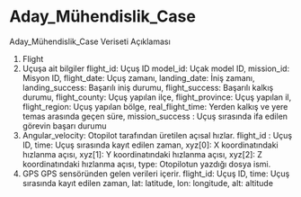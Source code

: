 # Aday_Mühendislik_Case
Aday_Mühendislik_Case
Veriseti Açıklaması
1) Flight
2) Uçuşa ait bilgiler
  flight_id: Uçuş ID
  model_id: Uçak model ID,
  mission_id: Misyon ID,
  flight_date: Uçuş zamanı,
  landing_date: İniş zamanı,
  landing_success: Başarılı iniş durumu,
  flight_success: Başarılı kalkış durumu,
  flight_county: Uçuş yapılan ilçe,
  flight_province: Uçuş yapılan il,
  flight_region: Uçuş yapılan bölge,
  real_flight_time: Yerden kalkış ve yere temas arasında geçen süre,
  mission_success : Uçuş sırasında ifa edilen görevin başarı durumu
  2) Angular_velocity:
  Otopilot tarafından üretilen açısal hızlar.
  flight_id : Uçuş ID,
  time: Uçuş sırasında kayıt edilen zaman,
  xyz[0]: X koordinatındaki hızlanma açısı,
  xyz[1]: Y koordinatındaki hızlanma açısı,
  xyz[2]: Z koordinatındaki hızlanma açısı,
  type: Otopilotun yazdığı dosya ismi.
  3) GPS
  GPS sensöründen gelen verileri içerir.
  flight_id: Uçuş ID,
  time: Uçuş sırasında kayıt edilen zaman,
  lat: latitude,
  lon: longitude,
  alt: altitude
